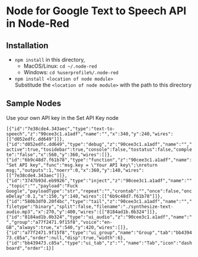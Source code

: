 # Node for Google Text to Speech API in Node-Red

## Installation
* `npm install` in this directory,
    * MacOS/Linux: `cd ~/.node-red` 
    * Windows: `cd %userprofile%/.node-red`
* `npm install <location of node module>` <br />
Substitude the `<location of node module>` with the path to this directory

## Sample Nodes

Use your own API key in the Set API Key node <br />

`[{"id":"7e38cde4.343aec","type":"text-to-speech","z":"90cee3c1.a1adf","name":"","x":340,"y":240,"wires":[["d052edfc.dd649"]]},{"id":"d052edfc.dd649","type":"debug","z":"90cee3c1.a1adf","name":"","active":true,"tosidebar":true,"console":false,"tostatus":false,"complete":"false","x":560,"y":360,"wires":[]},{"id":"6b9c48d7.f61b78","type":"function","z":"90cee3c1.a1adf","name":"Set API key","func":"msg.key = \"Your API key\";\nreturn msg;","outputs":1,"noerr":0,"x":360,"y":140,"wires":[["7e38cde4.343aec"]]},{"id":"3747b93d.eb9926","type":"inject","z":"90cee3c1.a1adf","name":"","topic":"","payload":"Fuck Google","payloadType":"str","repeat":"","crontab":"","once":false,"onceDelay":0.1,"x":150,"y":140,"wires":[["6b9c48d7.f61b78"]]},{"id":"580b3df0.20f4bc","type":"tail","z":"90cee3c1.a1adf","name":"","filetype":"binary","split":false,"filename":"./synthesize-text-audio.mp3","x":270,"y":400,"wires":[["8184ad1b.0b324"]]},{"id":"8184ad1b.0b324","type":"ui_audio","z":"90cee3c1.a1adf","name":"","group":"a77f2471.9f15f8","voice":"en-GB","always":true,"x":540,"y":420,"wires":[]},{"id":"a77f2471.9f15f8","type":"ui_group","name":"Group","tab":"bb439473.c85a","order":null,"disp":true,"width":6},{"id":"bb439473.c85a","type":"ui_tab","z":"","name":"Tab","icon":"dashboard","order":1}]`

